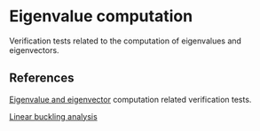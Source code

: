 # Eigenvalue computation
Verification tests related to the computation of eigenvalues and eigenvectors.

## References
[Eigenvalue and eigenvector](https://en.wikipedia.org/wiki/Eigenvalues_and_eigenvectors) computation related verification tests.

[Linear buckling analysis](https://portwooddigital.com/2021/05/29/right-under-your-nose)
